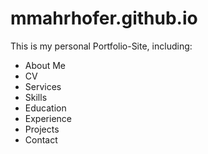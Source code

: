 # mmahrhofer.github.io
This is my personal Portfolio-Site, including:

- About Me
- CV
- Services
- Skills
- Education
- Experience
- Projects
- Contact
